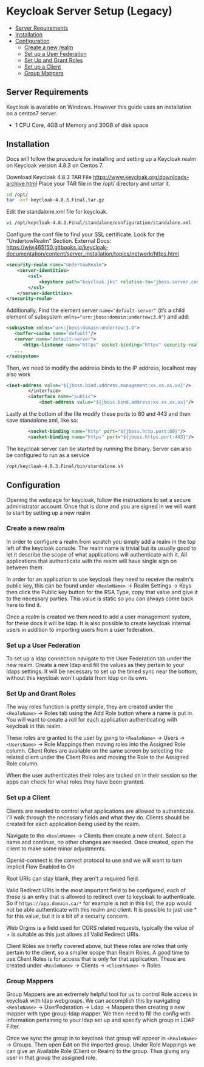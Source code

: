# Keycloak Server Setup (Legacy)

- [Server Requirements](#server-requirements)
- [Installation](#installation)
- [Configuration](#configuration)
  - [Create a new realm](#create-a-new-realm)
  - [Set up a User Federation](#set-up-a-user-federation)
  - [Set Up and Grant Roles](#set-up-and-grant-roles)
  - [Set up a Client](#set-up-a-client)
  - [Group Mappers](#group-mappers)

## Server Requirements

Keycloak is available on Windows. However this guide uses an installation on a centos7 server.

- 1 CPU Core, 4GB of Memory and 30GB of disk space

## Installation

Docs will follow the procedure for installing and setting up a Keycloak realm on Keycloak version 4.8.3 on Centos 7.

Download Keycloak 4.8.3 TAR File https://www.keycloak.org/downloads-archive.html
Place your TAR file in the /opt/ directory and untar it.

```bash
cd /opt/
tar -xvf keycloak-4.8.3.Final.tar.gz
```

Edit the standalone.xml file for keycloak.

```bash
vi /opt/keycloak-4.8.3.Final/standalone/configuration/standalone.xml
```

Configure the conf file to find your SSL certificate. Look for the "UndertowRealm" Section. External Docs: https://wjw465150.gitbooks.io/keycloak-documentation/content/server_installation/topics/network/https.html

```xml
<security-realm name="UndertowRealm">
    <server-identities>
        <ssl>
            <keystore path="keycloak.jks" relative-to="jboss.server.config.dir" keystore-password="secret" />
        </ssl>
    </server-identities>
</security-realm>
```

Additionally, Find the element server `name="default-server"` (it’s a child element of subsystem `xmlns="urn:jboss:domain:undertow:3.0"`) and add:

```xml
<subsystem xmlns="urn:jboss:domain:undertow:3.0">
   <buffer-cache name="default"/>
   <server name="default-server">
      <https-listener name="https" socket-binding="https" security-realm="UndertowRealm"/>
   ...
</subsystem>
```

Then, we need to modify the address binds to the IP address, localhost may also work

```xml
<inet-address value="${jboss.bind.address.management:xx.xx.xx.xx}"/>
        </interface>
        <interface name="public">
            <inet-address value="${jboss.bind.address:xx.xx.xx.xx}"/>
```

Lastly at the bottom of the file modify these ports to 80 and 443 and then save standalone.xml, like so:

```xml
        <socket-binding name="http" port="${jboss.http.port:80}"/>
        <socket-binding name="https" port="${jboss.https.port:443}"/>
```

The keycloak server can be started by running the binary. Server can also be configured to run as a service

```bash
/opt/keycloak-4.8.3.Final/bin/standalone.sh
```

## Configuration

Opening the webpage for keycloak, follow the instructions to set a secure administrator account. Once that is done and you are signed in we will want to start by setting up a new realm

### Create a new realm

In order to configure a realm from scratch you simply add a realm in the top left of the keycloak console. The realm name is trivial but its usually good to let it describe the scope of what applications will authenticate with it. All applications that authenticate with the realm will have single sign on between them.

In order for an application to use keycloak they need to receive the realm's public key, this can be found under `<RealmName>` → Realm Settings → Keys then click the Public key button for the RSA Type, copy that value and give it to the necessary parties. This value is static so you can always come back here to find it.

Once a realm is created we then need to add a user management system, for these docs it will be ldap.  It is also possible to create keycloak internal users in addition to importing users from a user federation.

### Set up a User Federation

To set up a ldap connection navigate to the User Federation tab under the new realm. Create a new ldap and fill the values as they pertain to your ldaps settings. It will be necessary to set up the timed sync near the bottom, without this keycloak won't update from ldap on its own.

### Set Up and Grant Roles

The way roles function is pretty simple, they are created under the `<RealmName>` → Roles tab using the Add Role button where a name is put in. You will want to create a roll for each application authenticating with keycloak in this realm.

These roles are granted to the user by going to `<RealmName>` → Users → `<UsersName>` → Role Mappings then moving roles into the Assigned Role column. Client Roles are available on the same screen by selecting the related client under the Client Roles and moving the Role to the Assigned Role column.

When the user authenticates their roles are tacked on in their session so the apps can check for what roles they have been granted.

### Set up a Client

Clients are needed to control what applications are allowed to authenticate. I'll walk through the necessary fields and what they do. Clients should be created for each application being used by the realm.

Navigate to the `<RealmName>` → Clients then create a new client. Select a name and continue, no other changes are needed. Once created, open the client to make some minor adjustments.

Openid-connect is the correct protocol to use and we will want to turn Implicit Flow Enabled to On

Root URIs can stay blank, they aren't a required field.

Valid Redirect URIs is the most important field to be configured, each of these is an entry that is allowed to redirect over to keycloak to authenticate. So if `https://app.domain.ca/*` for example is not in this list, the app would not be able authenticate with this realm and client. It is possible to just use * for this value, but it is a bit of a security concern.

Web Orgins is a field used for CORS related requests, typically the value of + is suitable as this just allows all Valid Redirect URIs.

Client Roles we briefly covered above, but these roles are roles that only pertain to the client, so a smaller scope than Realm Roles. A good time to use Client Roles is for access that is only for that application. These are created under `<RealmName>` → Clients → `<ClientName>` → Roles

### Group Mappers

Group Mappers are an extremely helpful tool for us to control Role access in keycloak with ldap webgroups. We can accomplish this by navigating `<RealmName>` → UserFederation → Ldap → Mappers then creating a new mapper with type group-ldap mapper. We then need to fill the config with information pertaining to your ldap set up and specify which group in LDAP Filter.

Once we sync the group in to keycloak that group will appear in `<RealmName>` → Groups. Then open Edit on the imported group. Under Role Mappings we can give an Available Role (Client or Realm) to the group. Thus giving any user in that group the assigned role.
